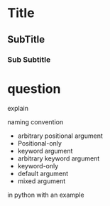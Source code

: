 # Title 

## SubTitle

### Sub Subtitle


# question 
explain 

naming convention 

- arbitrary positional argument
- Positional-only
- keyword argument
- arbitrary keyword argument
- keyword-only
- default argument
- mixed argument

in python with an example 